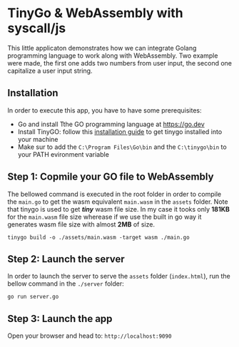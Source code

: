 # TinyGo & WebAssembly with syscall/js
This little applicaton demonstrates how we can integrate Golang programming language to work along with WebAssembly. Two example were made, the first one adds two numbers from user input, the second one capitalize a user input string. 

## Installation
In order to execute this app, you have to have some prerequisites:
* Go and install Tthe GO programming language at https://go.dev
* Install TinyGO: follow this [installation guide](https://tinygo.org/getting-started/install/) to get tinygo installed into your machine
* Make sur to add the `C:\Program Files\Go\bin` and the `C:\tinygo\bin` to your PATH evironment variable

## Step 1: Copmile your GO file to WebAssembly
The bellowed command is executed in the root folder in order to compile the `main.go` to get the wasm equivalent `main.wasm` in the `assets` folder.
Note that tinygo is used to get ***tiny*** wasm file size. In my case it tooks only **181KB** for the `main.wasm` file size wherease if we use the built in go way it generates wasm file size with almost **2MB** of size.

```shell
tinygo build -o ./assets/main.wasm -target wasm ./main.go
```

## Step 2: Launch the server
In order to launch the server to serve the `assets` folder (`index.html`), run the bellow command in the `./server` folder:
```shell
go run server.go
```

## Step 3: Launch the app
Open your browser and head to: `http://localhost:9090`
